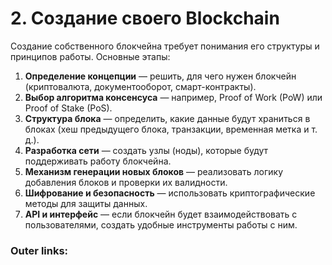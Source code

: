 
# 2. Создание своего Blockchain

Создание собственного блокчейна требует понимания его структуры и принципов работы. Основные этапы:

1. **Определение концепции** — решить, для чего нужен блокчейн (криптовалюта, документооборот, смарт-контракты).
2. **Выбор алгоритма консенсуса** — например, Proof of Work (PoW) или Proof of Stake (PoS).
3. **Структура блока** — определить, какие данные будут храниться в блоках (хеш предыдущего блока, транзакции, временная метка и т. д.).
4. **Разработка сети** — создать узлы (ноды), которые будут поддерживать работу блокчейна.
5. **Механизм генерации новых блоков** — реализовать логику добавления блоков и проверки их валидности.
6. **Шифрование и безопасность** — использовать криптографические методы для защиты данных.
7. **API и интерфейс** — если блокчейн будет взаимодействовать с пользователями, создать удобные инструменты работы с ним.

### Outer links:


